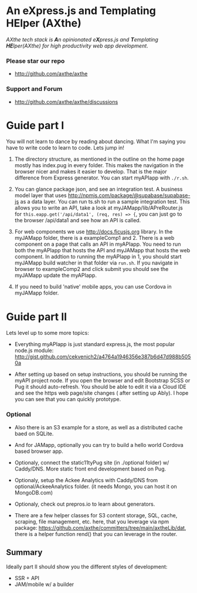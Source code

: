 # An eXpress.js and Templating HElper (AXthe)
<i>AXthe tech stack is <b>A</b>n opinionated e<b>X</b>press.js and <b>T</b>emplating <b>HE</b>lper(AXthe) for high productivity web app development</i>.
### Please star our repo
- http://github.com/axthe/axthe
 
### Support and Forum
- http://github.com/axthe/axthe/discussions
 
 
# Guide part I
 
You will not learn to dance by reading about dancing. What I'm saying you have to write code to learn to code. Lets jump in!
 
1. The directory structure, as mentioned in the outline on the home page mostly has index.pug in every folder. This makes the navigation in the browser nicer and makes it easier to develop. That is the major difference from Express generator. You can start myAPIapp with ```./r.sh```.
 
2. You can glance package json, and see an integration test. A business model layer that uses http://npmjs.com/package/@supabase/supabase-js as a data layer. You can run ts.sh to run a sample integration test. This allows you to write an API, take a look at myJAMapp/lib/APreRouter.js for ```this.eapp.get('/api/data1', (req, res) => {```, you can just go to the browser /api/data1 and see how an API is called.


3. For web components we use http://docs.ficusjs.org library. In the myJAMapp folder, there is a exampleComp1 and 2. There is a web component on a page that calls an API in myAPIapp. You need to run both the myAPIapp that hosts the API and myJAMapp that hosts the web component. In addtion to running the myAPIapp in 1, you should start myJAMapp build watcher in that folder via ```run.sh```. If you navigate in browser to exampleComp2 and click submit you should see the myJAMapp update the myAPIapp.

4. If you need to build 'native' mobile apps, you can use Cordova in myJAMapp folder.


# Guide part II
 
Lets level up to some more topics:
 
- Everything myAPIapp is just standard express.js, the most popular node.js module:
http://gist.github.com/cekvenich2/a4764a1946356e387b6d47d988b5050a
 
- After setting up based on setup instructions, you should be running the myAPI project node. If you open the browser and edit Bootstrap SCSS or Pug it should auto-refresh. You should be able to edit it via a Cloud IDE and see the https web page/site changes ( after setting up Ably). I hope you can see that you can quickly prototype.
 
 
### Optional
 
- Also there is an S3 example for a store, as well as a distributed cache baed on SQLite.
 
- And for JAMapp, optionally you can try to build a hello world Cordova based browser app.
 
- Optionaly, connect the static11tyPug site (in ./optional folder) w/ Caddy/DNS. More static front end development based on Pug.
 
- Optionaly, setup the Ackee Analytics with Caddy/DNS from optional/AckeeAnalytics folder. (it needs Mongo, you can host it on MongoDB.com)
 
- Optionaly, check out prepros.io to learn about generators.

- There are a few helper classes for S3 content storage, SQL, cache, scraping, file management, etc. here, that you leverage via npm package: https://github.com/axthe/committers/tree/main/axtheLib/dat, there is a helper function rend() that you can leverage in the router.


## Summary
 
Ideally part II should show you the different styles of development:
- SSR + API
- JAM/mobile w/ a builder
 

